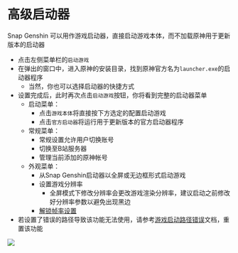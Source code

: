 # 高级启动器

Snap Genshin 可以用作游戏启动器，直接启动游戏本体，而不加载原神用于更新版本的启动器

- 点击左侧菜单栏的`启动游戏`
- 在弹出的窗口中，进入原神的安装目录，找到原神官方名为`launcher.exe`的启动器程序
    - 当然，你也可以选择启动器的快捷方式
- 设置完成后，此时再次点击`启动游戏`按钮，你将看到完整的启动器菜单
    - 启动菜单：
        - 点击`游戏本体`将直接按下方选定的配置启动游戏
        - 点击`官方启动器`将运行用于更新版本的官方启动器程序
    - 常规菜单：
        - 常规设置允许用户切换账号
        - 切换至B站服务器
        - 管理当前添加的原神帐号
    - 外观菜单：
        - 从Snap Genshin启动器以全屏或无边框形式启动游戏
        - 设置游戏分辨率
          - 全屏模式下修改分辨率会更改游戏渲染分辨率，建议启动之前修改好分辨率参数以避免出现黑边
        - [解锁帧率设置](/documents/features/unlock-framerate.md)
- 若设置了错误的路径导致该功能无法使用，请参考[游戏启动路径错误](/FAQ/launcher-path-error.md)文档，重置该功能

![](https://img.snapgenshin.com/imgs/2022/03/55154bdf1ad43903.png)
